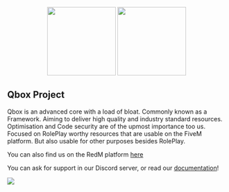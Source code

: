 <p align="center">
  <img width="158" height="158" src="https://github.com/Qbox-project/.github/assets/22198949/bfc4ad22-d1ad-4b4f-8c61-a01d45d22969"> <img width="158" height="158" src="https://media.discordapp.net/attachments/1227489601925550150/1227656228579180554/Brasil__96_x_96_px___1080_x_1080_px_-removebg.png?ex=662932f5&is=6616bdf5&hm=0c1e0e6fec83139a3e7251541ebe5d4cb44293951c0d6f8e4a6ec6c55683e9d0">
</p>

## Qbox Project
Qbox is an advanced core with a load of bloat. Commonly known as a Framework. Aiming to deliver high quality and industry standard resources. Optimisation and Code security are of the upmost importance too us. Focused on RolePlay worthy resources that are usable on the FiveM platform. But also usable for other purposes besides RolePlay.

You can also find us on the RedM platform [here](https://github.com/QRCore-RedM-Re)

You can ask for support in our Discord server, or read our [documentation](http://qbox-project.github.io)!

<a href="https://discord.gg/Z6Whda5hHA"><img src="https://discordapp.com/api/guilds/1012753553418354748/widget.png?style=banner4"></a>
